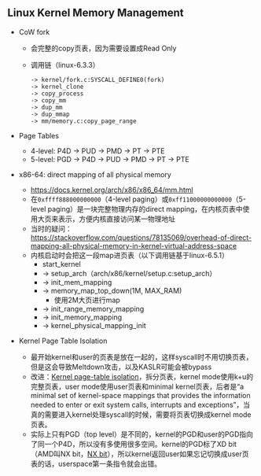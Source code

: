 ## Linux Kernel Memory Management

- CoW fork

  - 会完整的copy页表，因为需要设置成Read Only

  - 调用链（linux-6.3.3）

    ```
    -> kernel/fork.c:SYSCALL_DEFINE0(fork)
    -> kernel_clone
    -> copy_process
    -> copy_mm
    -> dup_mm
    -> dup_mmap
    -> mm/memory.c:copy_page_range
    ```

- Page Tables

  - 4-level: P4D -> PUD -> PMD -> PT -> PTE
  - 5-level: PGD -> P4D -> PUD -> PMD -> PT -> PTE

- x86-64: direct mapping of all physical memory
  - https://docs.kernel.org/arch/x86/x86_64/mm.html
  - 在`0xffff888000000000`（4-level paging）或`0xff11000000000000`（5-level paging）是一块完整物理内存的direct mapping，在内核页表中使用大页来表示，方便内核直接访问某一物理地址
  - 当时的疑问：https://stackoverflow.com/questions/78135069/overhead-of-direct-mapping-all-physical-memory-in-kernel-virtual-address-space
  - 内核启动时会把这一段map进页表（以下调用链基于linux-6.5.1）
    - start_kernel
    - -> setup_arch（arch/x86/kernel/setup.c:setup_arch）
    -  -> init_mem_mapping
    - -> memory_map_top_down(1M, MAX_RAM)
      - 使用2M大页进行map
    - -> init_range_memory_mapping
    - -> init_memory_mapping
    - -> kernel_physical_mapping_init

- Kernel Page Table Isolation
  - 最开始kernel和user的页表是放在一起的，这样syscall时不用切换页表，但是这会导致Meltdown攻击，以及KASLR可能会被bypass
  - 改进：[Kernel page-table isolation](https://www.kernel.org/doc/html/next/x86/pti.html)，拆分页表，kernel mode使用k+u的完整页表，user mode使用user页表和minimal kernel页表，后者是“a minimal set of kernel-space mappings that provides the information needed to enter or exit system calls, interrupts and exceptions”，当真的需要进入kernel处理syscall的时候，需要将页表切换成kernel mode页表。
  - 实际上只有PGD（top level）是不同的，kernel的PGD和user的PGD指向了同一个P4D，所以没有多使用很多空间。kernel的PGD标了XD bit（AMD叫NX bit，[NX bit](https://en.wikipedia.org/wiki/NX_bit)），所以kernel返回user如果忘记切换成user页表的话，userspace第一条指令就会出错。